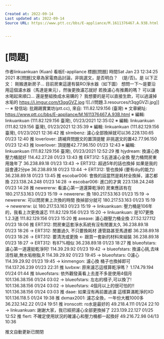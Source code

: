 ```yaml
---

Created at: 2022-09-14
Last updated at: 2022-09-14
Source URL: https://www.ptt.cc/bbs/E-appliance/M.1611376467.A.93B.html


---
```


# [問題]


作者linkuankuan (Kuan)
看板E-appliance
標題\[問題\]
時間Sat Jan 23 12:34:25 2021
本\[問題\]文章為家電商品討論，非挑選文，是否明白？　(是/否)。是 以下正文： 剛搬進新房子... 目前房東這邊有裝RO淨水器（如下圖） 想問一下～是要沿用這個濾水器（馬達是東元），然後更換濾芯就好 若換濾心有推薦的嗎？ 可以讓水喝起來順口... 還是整組換成水易購的？ 我想要的是可以直接生飲，可以過濾掉水垢的 <https://i.imgur.com/t3qgGVZ.jpg>
![[.//問題.3.resources/t3qgGVZl.jpg]]
\-- ※ 發信站: 批踢踢實業坊(ptt.cc), 來自: 111.82.129.156 (臺灣) ※ 文章網址: <https://www.ptt.cc/bbs/E-appliance/M.1611376467.A.93B.html> ※ 編輯: linkuankuan (111.82.129.156 臺灣), 01/23/2021 12:35:02 ※ 編輯: linkuankuan (111.82.129.156 臺灣), 01/23/2021 12:35:39 ※ 編輯: linkuankuan (111.82.129.156 臺灣), 01/23/2021 12:36:42
推 slrmbenz: 濾心全部換掉就可以36.228.130.65 01/23 12:40
推 loverlover: 請補齊問題文的置頂提醒 非挑選文的置42.77.96.150 01/23 12:43
推 loverlover: 頂提醒42.77.96.150 01/23 12:43
※ 編輯: linkuankuan (111.82.129.156 臺灣), 01/23/2021 12:52:29
推 hjydream: 換濾心換壓力桶就好 114.42.27.28 01/23 13:43
推 ERT312: 5五道濾心全換 壓力桶問房東用幾年了 36.238.89.18 01/23 13:43
→ ERT312: 超過5年的話也換掉 如果是我的話會連2分pe 36.238.89.18 01/23 13:44
→ ERT312: 管也換掉 (要有diy的能力) 36.238.89.18 01/23 13:45
推 escobar006: 會換的話當然是耗材全換掉，濾芯都換 223.138.24.248 01/23 14:28
→ escobar006: 進口的才爽 223.138.24.248 01/23 14:28
推 newererw: 看濾心第一道還算乾淨的 房東應該有在 180.217.53.163 01/23 15:19
→ newererw: 換 180.217.53.163 01/23 15:19
→ newererw: 可以問房東上次換的時間 換掉部分就可 180.217.53.163 01/23 15:19
→ newererw: 以 180.217.53.163 01/23 15:19
→ linkuankuan: 壓力桶是106年的，我看上次更換濾芯 111.82.129.156 01/23 15:20
→ linkuankuan: 是107更換1.2.3道 111.82.129.156 01/23 15:20
推 axeaxe: 濾心跟壓力桶全換 27.52.127.112 01/23 18:06
推 ERT312: 問房東這套淨水系統有沒有閒置太久 36.238.89.18 01/23 18:26
→ ERT312: 閒置過久 不只要換耗材 連管路甚至馬達都 36.238.89.18 01/23 18:26
→ ERT312: 要清洗或更換 ← 跟買一套新的材料來組裝 36.238.89.18 01/23 18:27
→ ERT312: 有87%相似 36.238.89.18 01/23 18:27
推 blueofstars: 濾心第一道還挺乾淨阿! 114.39.29.92 01/23 19:42
→ blueofstars: 換濾心挑,去味活性碳,無水垢樹脂,R 114.39.29.92 01/23 19:45
→ blueofstars: O濾心 114.39.29.92 01/23 19:45
→ kinmengon: 濾心換 桶子也換掉即可 114.137.26.239 01/23 22:31
推 luvbxw: 原來濾芯這樣算乾淨嗎？ 1.174.79.194 01/24 01:44
推 blueofstars: 依外觀發黃看上去差不多是使用4個月 101.136.38.156 01/24 03:02
→ blueofstars: 左右的樣子,可以換了! 101.136.38.156 01/24 03:02
→ blueofstars: 4個月以上的很可怕的!! 101.136.38.156 01/24 03:03
推 daae: 如果沒有再前置過濾 這樣算滿乾淨的XD 101.136.118.5 01/24 19:38
推 dxmax2001: 濾芯全換，一年份大概1000多 36.232.142.22 01/24 19:51
推 ironscott: ro水是最好的 49.218.4.111 01/24 22:10
→ linkuankuan: 謝謝大家，我已經把濾心全部更換掉了 223.139.22.127 01/25 12:52
推 flert: 不確定使用狀況的確濾心和壓力桶都一起換好 49.216.72.98 04/13 10:36

推文自動更新已關閉

